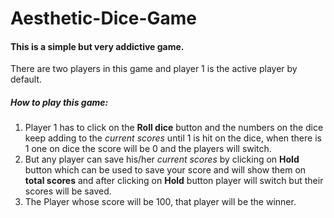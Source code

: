 # Aesthetic-Dice-Game
#### This is a simple but very addictive game. 
There are two players in this game and player 1 is the active player by default.
##### How to play this game:
1. Player 1 has to click on the **Roll dice** button and the numbers on the dice keep adding to the _current scores_ until 1 is hit on the dice, when there is 1 one on dice the score will be 0 and the players will switch.
2. But any player can save his/her _current scores_ by clicking on **Hold** button which can be used to save your score and will show them on **total scores** and after clicking on **Hold** button player will switch but their scores will be saved.
3. The Player whose score will be 100, that player will be the winner.
